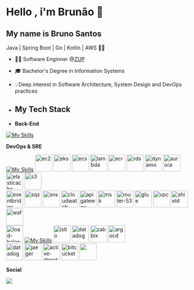# Hello , i'm Brunão 👋

## My name is Bruno Santos
Java | Spring Boot | Go | Kotlin | AWS 🥷🏻
- 👩‍💻 Software Enginner @[ZUP](https://zup.com.br/)
- 🎓 Bachelor's Degree in Information Systems
- 💡Deep interest in Software Architecture, System Design and DevOps practices

- ## My Tech Stack

- **Back-End**

[![My Skills](https://skillicons.dev/icons?i=java,spring,golang,kotlin,kafka,rabbitmq,postgresql,mysql,redis,mongodb&theme=light)](https://skillicons.dev)

**DevOps & SRE**

[![My Skills](https://skillicons.dev/icons?i=aws)]()
<img alt="ec2" src="https://cloud-icons.onemodel.app/aws/Architecture-Service-Icons_01312023/Arch_Compute/64/Arch_Amazon-EC2_64@5x.png" width="46px" height="46px">
<img alt="eks" src="https://cloud-icons.onemodel.app/aws/Architecture-Service-Icons_01312023/Arch_Containers/48/Arch_Amazon-EKS-Cloud_48.svg" width="46px" height="46px">
<img alt="ecs" src="https://cloud-icons.onemodel.app/aws/Architecture-Service-Icons_01312023/Arch_Containers/48/Arch_Amazon-Elastic-Container-Service_48.svg" width="46px" height="46px">
<img alt="lambda" src="https://cloud-icons.onemodel.app/aws/Architecture-Service-Icons_01312023/Arch_Compute/48/Arch_AWS-Lambda_48.svg" width="46px" height="46px">
<img alt="ecr" src="https://cloud-icons.onemodel.app/aws/Architecture-Service-Icons_01312023/Arch_Containers/48/Arch_Amazon-Elastic-Container-Registry_48.svg" width="46px" height="46px">
<img alt="rds" src="https://cloud-icons.onemodel.app/aws/Architecture-Service-Icons_01312023/Arch_Database/48/Arch_Amazon-RDS_48.svg" width="46px" height="46px">
<img alt="dynamo" src="https://cloud-icons.onemodel.app/aws/Architecture-Service-Icons_01312023/Arch_Database/48/Arch_Amazon-DynamoDB_48.svg" width="46px" height="46px">
<img alt="aurora" src="https://cloud-icons.onemodel.app/aws/Architecture-Service-Icons_01312023/Arch_Database/48/Arch_Amazon-Aurora_48.svg" width="46px" height="46px">
<img alt="elasticache" src="https://cloud-icons.onemodel.app/aws/Architecture-Service-Icons_01312023/Arch_Database/48/Arch_Amazon-ElastiCache_48.svg" width="46px" height="46px">
<img alt="s3" src="https://cloud-icons.onemodel.app/aws/Architecture-Service-Icons_01312023/Arch_Storage/48/Arch_Amazon-Simple-Storage-Service_48.svg" width="46px" height="46px">
<br>
<img alt="eventbridge" src="https://cloud-icons.onemodel.app/aws/Architecture-Service-Icons_01312023/Arch_App-Integration/Arch_48/Arch_Amazon-EventBridge_48.svg" width="46px" height="46px">
<img alt="sqs" src="https://cloud-icons.onemodel.app/aws/Architecture-Service-Icons_01312023/Arch_App-Integration/Arch_48/Arch_Amazon-Simple-Queue-Service_48.svg" width="46px" height="46px">
<img alt="sns" src="https://cloud-icons.onemodel.app/aws/Architecture-Service-Icons_01312023/Arch_App-Integration/Arch_48/Arch_Amazon-Simple-Notification-Service_48.svg" width="46px" height="46px">
<img alt="cloudwatch" src="https://cloud-icons.onemodel.app/aws/Architecture-Service-Icons_01312023/Arch_Management-Governance/48/Arch_Amazon-CloudWatch_48.svg" width="46px" height="46px">
<img alt="apigateway" src="https://cloud-icons.onemodel.app/aws/Architecture-Service-Icons_01312023/Arch_App-Integration/Arch_48/Arch_%20Amazon-API-Gateway_48.svg" width="46px" height="46px">
<img alt="msk" src="https://cloud-icons.onemodel.app/aws/Architecture-Service-Icons_01312023/Arch_Analytics/Arch_48/Arch_Amazon-Managed-Streaming-for-Apache-Kafka_48.svg" width="46px" height="46px">
<img alt="router-53" src="https://cloud-icons.onemodel.app/aws/Architecture-Service-Icons_01312023/Arch_Networking-Content-Delivery/64/Arch_Amazon-Route-53_64@5x.png" width="46px" height="46px">
<img alt="glue" src="https://cloud-icons.onemodel.app/aws/Architecture-Service-Icons_01312023/Arch_Analytics/Arch_48/Arch_AWS-Glue_48.svg" width="46px" height="46px">
<img alt="vpc" src="https://cloud-icons.onemodel.app/aws/Architecture-Service-Icons_01312023/Arch_Networking-Content-Delivery/48/Arch_Amazon-Virtual-Private-Cloud_48.svg" width="46px" height="46px">
<img alt="shield" src="https://cloud-icons.onemodel.app/aws/Architecture-Service-Icons_01312023/Arch_Security-Identity-Compliance/48/Arch_AWS-Shield_48.svg" width="46px" height="46px">
<img alt="waf" src="https://cloud-icons.onemodel.app/aws/Architecture-Service-Icons_01312023/Arch_Security-Identity-Compliance/48/Arch_AWS-WAF_48.svg" width="46px" height="46px">
<br>
<img alt="load-balancer" src="https://cloud-icons.onemodel.app/aws/Architecture-Service-Icons_01312023/Arch_Networking-Content-Delivery/48/Arch_Elastic-Load-Balancing_48.svg" width="46px" height="46px">
[![My Skills](https://skillicons.dev/icons?i=docker,kubernetes,grafana,prometheus,ansible,terraform)]()
<img alt="istio" src="https://dt-cdn.net/hub/logos/istio-and-envoy-service-mesh-prometheus.png" width="46" height="46"/>
<img alt="datadog" src="https://encrypted-tbn0.gstatic.com/images?q=tbn:ANd9GcTdjkTMvj42vuYcmDntHYVT5lqGeEtPtK2Gmg&s" width="46px" height="46px">
<img alt="zabbix" src="https://www.vectorlogo.zone/logos/zabbix/zabbix-icon.svg" width="46" height="46"/>
<img alt="argocd" src="https://www.vectorlogo.zone/logos/argoprojio/argoprojio-icon.svg" width="46" height="46"/>
<br>
<img alt="datadog" src="https://static-00.iconduck.com/assets.00/datadog-icon-1915x2048-i5fk5tcw.png" width="46" height="46"/>
<img alt="jaeger" src="https://encrypted-tbn0.gstatic.com/images?q=tbn:ANd9GcSbiA0ETD6XFeMk7fSPnZOUvEqReLuWvy08Rw&s" width="46" height="46"/>
<img alt="active-directory" src="https://cdn.worldvectorlogo.com/logos/azure-active-directory-1.svg" width="46" height="46"/>
<img alt="bitcucket" src="https://encrypted-tbn0.gstatic.com/images?q=tbn:ANd9GcTy_s3eLcMBJLgOvc5kbm0UOrap8VvfPZ1zOg&s" width="46" height="46"/>
<img src="https://logo.svgcdn.com/d/opentelemetry-original.svg" width="46" height="46">

**Social**

<img src="https://github-readme-stats.vercel.app/api/top-langs/?username=Brun0Santos&hide=html,powershell,shell,css&size_weight=0.03&count_weight=0&langs_count=5&layout=compact&theme=default">
